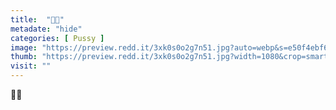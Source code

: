 ```yaml
---
title:  "🧯🍑"
metadate: "hide"
categories: [ Pussy ]
image: "https://preview.redd.it/3xk0s0o2g7n51.jpg?auto=webp&s=e50f4ebf6c7749d308548aa46a4b0df37653d5ab"
thumb: "https://preview.redd.it/3xk0s0o2g7n51.jpg?width=1080&crop=smart&auto=webp&s=c8ef2600d69b4cc6464074987ae3dc560ded9824"
visit: ""
---
```

🧯🍑

